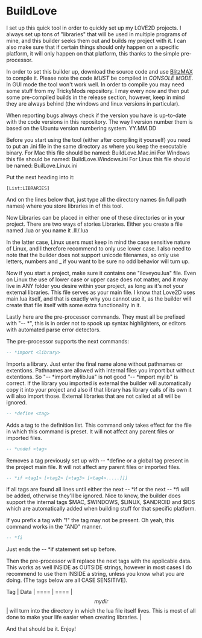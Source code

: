 # BuildLove


I set up this quick tool in order to quickly set up my LOVE2D projects.
I always set up tons of "libraries" that will be used in multiple programs of mine, and this builder seeks them out and builds my project with it. I can also make sure that if certain things should only happen on a specific platform, it will only happen on that platform, this thanks to the simple pre-processor.


In order to set this builder up, download the source code and use [BlitzMAX](http://www.blitzmax.com) to compile it. Please note the code *MUST* be compiled in *CONSOLE MODE*. In GUI mode the tool won't work well. In order to compile you may need some stuff from my TrickyMods repository.
I may every now and then put some pre-compiled builds in the release section, however, keep in mind they are always behind (the windows and linux versions in particular).

When reporting bugs always check if the version you have is up-to-date with the code versions in this repository. The way I version number them is based on the Ubuntu version numbering system. YY.MM.DD


Before you start using the tool (either after compiling it yourself) you need to put an .ini file in the same directory as where you keep the executable binary.
For Mac this file should be named: BuildLove.Mac.ini
For Windows this file should be named: BuildLove.Windows.ini
For Linux this file should be named: BuilLove.Linux.ini

Put the next heading into it: 
~~~
[List:LIBRARIES]
~~~
And on the lines below that, just type all the directory names (in full path names) where you store libraries in of this tool.


Now Libraries can be placed in either one of these directories or in your project.
There are two ways of stories Libraries. Either you create a file named <mylibrary>.lua or you name it <mylibrary>.lll/<mylibrary>.lua

In the latter case, Linux users must keep in mind the case sensitive nature of Linux, and I therefore recommend to only use lower case. 
I also need to note that the builder does not support unicode filenames, so only use letters, numbers and _ if you want to be sure no odd behavior will turn up.




Now if you start a project, make sure it contains one "iloveyou.lua" file. Even on Linux the use of lower case or upper case does not matter, and it may live in ANY folder you desire within your project, as long as it's not your external libraries. This file serves as your main file. I know that Love2D uses main.lua itself, and that is exactly why you cannot use it, as the builder will create that file itself with some extra functionality in it.



Lastly here are the pre-processor commands.
They must all be prefixed with "-- *", this is in order not to spook up syntax highlighters, or editors with automated parse error detectors.

The pre-processor supports the next commands:

~~~lua
-- *import <library>
~~~
Imports a library. Just enter the final name alone without pathnames or extentions. Pathnames are allowed with internal files you import but without extentions. So "-- *import mylib.lua" is not good "-- *import mylib" is correct.
If the library you imported is external the builder will automatically copy it into your project and also if that library has library calls of its own it will also import those. External libraries that are not called at all will be ignored.

~~~lua
-- *define <tag>
~~~
Adds a tag to the definition list. This command only takes effect for the file in which this command is preset. It will not affect any parent files or imported files.

~~~lua
-- *undef <tag>
~~~
Removes a tag previously set up with -- *define or a global tag present in the project main file. It will not affect any parent files or imported files.


~~~lua
-- *if <tag1> [<tag2> [<tag3> [<tag4>.....]]]
~~~
if all tags are found all lines until either the next -- *if or the next -- *fi will be added, otherwise they'll be ignored.
Nice to know, the builder does support the internal tags $MAC, $WINDOWS, $LINUX, $ANDROID and $IOS which are automatically added when building stuff for that specific platform.

If you prefix a tag with "!" the tag may not be present. Oh yeah, this command works in the "AND" manner.

~~~lua
-- *fi
~~~
Just ends the -- *if statement set up before.




Then the pre-processor will replace the next tags with the applicable data. This works as well INSIDE as OUTSIDE strings, however in most cases I do recommend to use them INSIDE a string, unless you know what you are doing.
(The tags below are all CASE SENSITIVE).

 Tag | Data |
==== | ==== |
 $$mydir$$ | will turn into the directory in which the lua file itself lives. This is most of all done to make your life easier when creating libraries. |


And that should be it. Enjoy!

